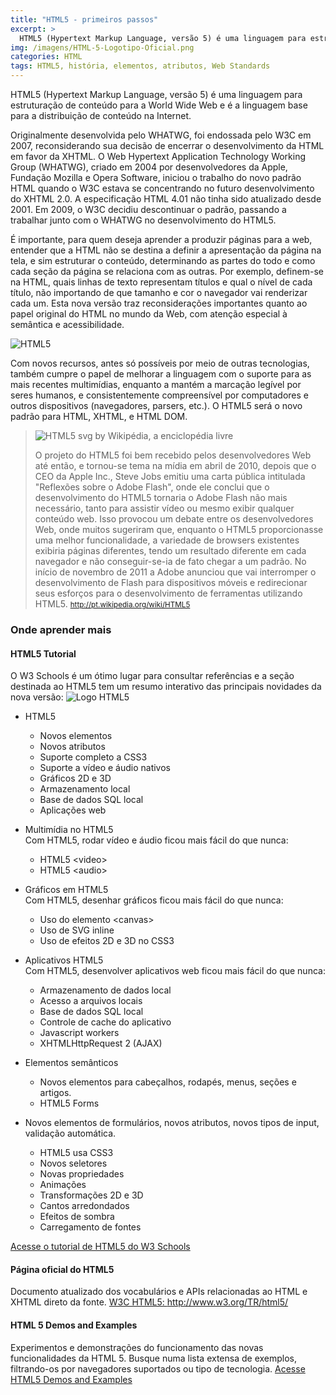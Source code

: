 ```yaml
---
title: "HTML5 - primeiros passos"
excerpt: >
  HTML5 (Hypertext Markup Language, versão 5) é uma linguagem para estruturação de conteúdo para a World Wide Web e é a linguagem base para a distribuição de conteúdo na Internet. Originalmente desenvolvida pelo WHATWG, foi endossada pelo W3C em 2007
img: /imagens/HTML-5-Logotipo-Oficial.png
categories: HTML
tags: HTML5, história, elementos, atributos, Web Standards
---
```


HTML5 (Hypertext Markup Language, versão 5) é uma linguagem para estruturação de conteúdo para a World Wide Web e é a linguagem base para a distribuição de conteúdo na Internet.

Originalmente desenvolvida pelo WHATWG, foi endossada pelo W3C em 2007, reconsiderando sua decisão de encerrar o desenvolvimento da HTML em favor da XHTML. O Web Hypertext Application Technology Working Group (WHATWG), criado em 2004 por desenvolvedores da Apple, Fundação Mozilla e Opera Software, iniciou o trabalho do novo padrão HTML quando o W3C estava se concentrando no futuro desenvolvimento do XHTML 2.0. A especificação HTML 4.01 não tinha sido atualizado desde 2001. Em 2009, o W3C decidiu descontinuar o padrão, passando a trabalhar junto com o WHATWG no desenvolvimento do HTML5.

É importante, para quem deseja aprender a produzir páginas para a web, entender que a HTML não se destina a definir a apresentação da página na tela, e sim estruturar o conteúdo, determinando as partes do todo e como cada seção da página se relaciona com as outras. Por exemplo, definem-se na HTML, quais linhas de texto representam títulos e qual o nível de cada título, não importando de que tamanho e cor o navegador vai renderizar cada um. Esta nova versão traz reconsiderações importantes quanto ao papel original do HTML no mundo da Web, com atenção especial à semântica e acessibilidade.

<img src="/imagens/html5-650x408.jpg" alt="HTML5" />

Com novos recursos, antes só possíveis por meio de outras tecnologias, também cumpre o papel de melhorar a linguagem com o suporte para as mais recentes multimídias, enquanto a mantém a marcação legível por seres humanos, e consistentemente compreensível por computadores e outros dispositivos (navegadores, parsers, etc.). O HTML5 será o novo padrão para HTML, XHTML, e HTML DOM.

<blockquote title="HTML5 – Wikipédia, a enciclopédia livre">

<img src="/imagens/200px-HTML5.svg.png" class="alinhado direita" alt="HTML5 svg by Wikipédia, a enciclopédia livre" />

O projeto do HTML5 foi bem recebido pelos desenvolvedores Web até então, e tornou-se tema na mídia em abril de 2010, depois que o CEO da Apple Inc., Steve Jobs emitiu uma carta pública intitulada "Reflexões sobre o Adobe Flash", onde ele conclui que o desenvolvimento do HTML5 tornaria o Adobe Flash não mais necessário, tanto para assistir vídeo ou mesmo exibir qualquer conteúdo web. Isso provocou um debate entre os desenvolvedores Web, onde muitos sugeriram que, enquanto o HTML5 proporcionasse uma melhor funcionalidade, a variedade de browsers existentes exibiria páginas diferentes, tendo um resultado diferente em cada navegador e não conseguir-se-ia de fato chegar a um padrão. No início de novembro de 2011 a Adobe anunciou que vai interromper o desenvolvimento de Flash para dispositivos móveis e redirecionar seus esforços para o desenvolvimento de ferramentas utilizando HTML5.
<small><a href="http://pt.wikipedia.org/wiki/HTML5" target="_blank">http://pt.wikipedia.org/wiki/HTML5</a></small>
</blockquote>

### Onde aprender mais

#### HTML5 Tutorial
O W3 Schools é um ótimo lugar para consultar referências e a seção destinada ao HTML5 tem um resumo interativo das principais novidades da nova versão:
<img src="/imagens/HTML5_Logo.png" alt="Logo HTML5" />


- HTML5
  
  - Novos elementos
  - Novos atributos
  - Suporte completo a CSS3
  - Suporte a vídeo e áudio nativos
  - Gráficos 2D e 3D
  - Armazenamento local
  - Base de dados SQL local
  - Aplicações web
  
- Multimídia no HTML5<br>Com HTML5, rodar vídeo e áudio ficou mais fácil do que nunca:
  
  - HTML5 &lt;video>
  - HTML5 &lt;audio>
  
- Gráficos em HTML5<br>Com HTML5, desenhar gráficos ficou mais fácil do que nunca:
 
  - Uso do elemento &lt;canvas>
  - Uso de SVG inline
  - Uso de efeitos 2D e 3D no CSS3
  
- Aplicativos HTML5<br>Com HTML5, desenvolver aplicativos web ficou mais fácil do que nunca:
  
  - Armazenamento de dados local
  - Acesso a arquivos locais
  - Base de dados SQL local
  - Controle de cache do aplicativo
  - Javascript workers
  - XHTMLHttpRequest 2 (AJAX)
  
- Elementos semânticos
  
  - Novos elementos para cabeçalhos, rodapés, menus, seções e artigos.
  - HTML5 Forms
  
- Novos elementos de formulários, novos atributos, novos tipos de input, validação automática.
  
  - HTML5 usa CSS3
  - Novos seletores
  - Novas propriedades
  - Animações
  - Transformações 2D e 3D
  - Cantos arredondados
  - Efeitos de sombra
  - Carregamento de fontes
  

<a href="http://www.w3schools.com/html/html5_intro.asp" title="HTML5 Introduction" hreflang="en" target="_blank">Acesse o tutorial de HTML5 do W3 Schools</a>


#### Página oficial do HTML5
Documento atualizado dos vocabulários e APIs relacionadas ao HTML e XHTML direto da fonte.
<a href="http://www.w3.org/TR/html5/" target="_blank">W3C HTML5: http://www.w3.org/TR/html5/</a>

#### HTML 5 Demos and Examples
Experimentos e demonstrações do funcionamento das novas funcionalidades da HTML 5. Busque numa lista extensa de exemplos, filtrando-os por navegadores suportados ou tipo de tecnologia.
<a href="http://html5demos.com/" target="_blank">Acesse HTML5 Demos and Examples</a>